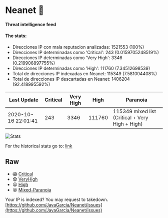# Neanet :hocho:
#### Threat intelligence feed
#### The stats:

- Direcciones IP con mala reputacion analizadas: 1521553 (100%)
- Direcciones IP determinadas como 'Critical':  243 (0.0159705248519%)
- Direcciones IP determinadas como 'Very High':  3346 (0.219906897755%)
- Direcciones IP determinadas como 'High':  111760 (7.34512698539)
- Total de direcciones IP indexadas en Neanet:  115349 (7.581004408%)
- Total de direcciones IP descartadas en Neanet:  1406204 (92.418995592%)

| Last Update | Critical | Very High | High | Paranoia |
| --- | --- | --- | --- | --- |
| 2020-10-16 22:01:41 | 243 | 3346 | 111760 | 115349 mixed list (Critical + Very High + High)|

![Stats](https://docs.google.com/spreadsheets/d/e/2PACX-1vSnaNMIXVabIpDJjufMlzH7poXnshF3mgd8Is1g9ytUEzVsP5my4Trn8f-xkoLLQ38xpL3HtmUexLo6/pubchart?oid=501124687&format=image)

For the historical stats go to: [link](/stats.csv)
## Raw
- :scream: [Critical](https://raw.githubusercontent.com/JavaGarcia/Neanet/master/blacklists/neanet_critical.txt)
- :fearful: [VeryHigh](https://raw.githubusercontent.com/JavaGarcia/Neanet/master/blacklists/neanet_veryHigh.txtt)
- :frowning: [High](https://raw.githubusercontent.com/JavaGarcia/Neanet/master/blacklists/neanet_high.txt)
- :dizzy_face: [Mixed-Paranoia](https://raw.githubusercontent.com/JavaGarcia/Neanet/master/blacklists/neanet_all.txt)


Your IP is indexed? You may request to takedown. [https://github.com/JavaGarcia/Neanet/issues](https://github.com/JavaGarcia/Neanet/issues)

















































































































































































































































































































































































































































































































































































































































































































































































































































































































































































































































































































































































































































































































































































































































































































